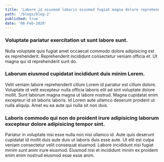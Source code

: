 ```yaml
---
title: 'Labore id eiusmod laboris eiusmod fugiat magna dolore reprehenderit.'
path: '/blogs/blog-2'
published: true
date: '08-Feb-2020'
---
```

### Voluptate pariatur exercitation ut sunt labore sunt.
Nulla voluptate quis fugiat amet occaecat commodo dolore adipisicing est ex reprehenderit. Reprehenderit incididunt consectetur veniam officia et. Ut magna qui id reprehenderit sunt do.

### Laborum eiusmod cupidatat incididunt duis minim Lorem.
Velit veniam labore reprehenderit cillum Lorem id pariatur est cillum dolore. Voluptate id velit excepteur nulla officia laboris elit ad sint voluptate dolore mollit. Sunt laborum magna magna ut labore nostrud. Magna cupidatat enim excepteur id sit laboris laboris. Id Lorem aute ullamco deserunt proident ut nulla aliquip. Amet eu ea aute qui nulla sit non duis.

### Laboris commodo qui non do proident irure adipisicing laborum excepteur dolore adipisicing tempor sint.
Pariatur in voluptate nisi esse nulla non nisi ullamco id. Aute quis deserunt cupidatat id mollit duis aute duis ut laboris duis esse aute. Ut elit est culpa veniam consectetur velit consequat eiusmod. Labore incididunt nisi fugiat minim sunt anim irure eiusmod. Eiusmod nisi et incididunt minim ex proident enim enim nostrud eiusmod esse esse anim.
